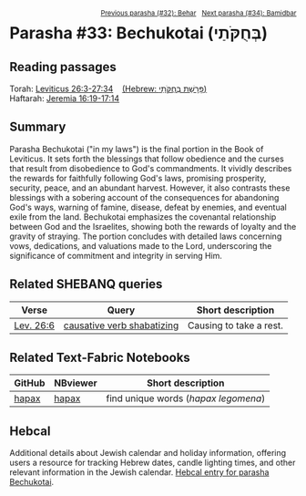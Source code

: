 <span style="float: right;"><sup><a href="../32%20-%20BeHar">Previous parasha (#32): Behar</a> &nbsp;&nbsp;<a href="../34%20-%20Bamidbar">Next parasha (#34): Bamidbar</a></sup></span>

# Parasha #33: Bechukotai (בְּחֻקֹּתַי)

## Reading passages

Torah: [Leviticus 26:3-27:34](https://www.stepbible.org/?q=version=NASB2020|reference=Lev.26:3-27:34&options=HNVUG) &nbsp;&nbsp; [(Hebrew: פָּרָשַׁת בְּחֻקֹּתַי)](https://tikkun.io/#/p/bechukotai)<br>
Haftarah: 
[Jeremia 16:19-17:14](https://www.stepbible.org/?q=version=NASB2020|reference=Jer.16:19-17:14&options=HNVUG)

## Summary

Parasha Bechukotai ("in my laws") is the final portion in the Book of Leviticus. It sets forth the blessings that follow obedience and the curses that result from disobedience to God's commandments. It vividly describes the rewards for faithfully following God's laws, promising prosperity, security, peace, and an abundant harvest. However, it also contrasts these blessings with a sobering account of the consequences for abandoning God's ways, warning of famine, disease, defeat by enemies, and eventual exile from the land. Bechukotai emphasizes the covenantal relationship between God and the Israelites, showing both the rewards of loyalty and the gravity of straying. The portion concludes with detailed laws concerning vows, dedications, and valuations made to the Lord, underscoring the significance of commitment and integrity in serving Him.

## Related SHEBANQ queries

Verse | Query | Short description
--- | --- | --- 
<a href="https://www.stepbible.org/?q=version=NASB2020\|reference=Lev.26:6&options=HNVUG" target="_blank">Lev. 26:6</a> | <a href="https://shebanq.ancient-data.org/hebrew/text?iid=6346&page=1&mr=r&qw=q" target="_blank">causative verb shabatizing</a> | Causing to take a rest.


## Related Text-Fabric Notebooks

GitHub | NBviewer | Short description
---|---|---
[hapax](hapax.ipynb) | [hapax](https://nbviewer.org/github/tonyjurg/Parashot/blob/main/WeeklyParasha/33%20-%20Bechukotai/hapax.ipynb)| find unique words (*hapax legomena*)

## Hebcal

Additional details about Jewish calendar and holiday information, offering users a resource for tracking Hebrew dates, candle lighting times, and other relevant information in the Jewish calendar. [Hebcal entry for parasha Bechukotai](https://www.hebcal.com/sedrot/bechukotai).

